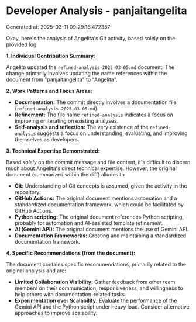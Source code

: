 # Developer Analysis - panjaitangelita
Generated at: 2025-03-11 09:29:16.472357

Okay, here's the analysis of Angelita's Git activity, based solely on the provided log:

**1. Individual Contribution Summary:**

Angelita updated the `refined-analysis-2025-03-05.md` document. The change primarily involves updating the name references within the document from "panjaitangelita" to "Angelita".

**2. Work Patterns and Focus Areas:**

*   **Documentation:** The commit directly involves a documentation file (`refined-analysis-2025-03-05.md`).
*   **Refinement:** The file name `refined-analysis` indicates a focus on improving or iterating on existing analyses.
*   **Self-analysis and reflection:** The very existence of the `refined-analysis` suggests a focus on understanding, evaluating, and improving themselves as developers.

**3. Technical Expertise Demonstrated:**

Based *solely* on the commit message and file content, it's difficult to discern much about Angelita's direct technical expertise. However, the original document (summarized within the diff) alludes to:

*   **Git:** Understanding of Git concepts is assumed, given the activity in the repository.
*   **GitHub Actions:** The original document mentions automation and a standardized documentation framework, which could be facilitated by GitHub Actions.
*   **Python scripting:**  The original document references Python scripting, probably for automation and AI-assisted template refinement.
*   **AI (Gemini API):** The original document mentions the use of Gemini API.
*   **Documentation Frameworks:** Creating and maintaining a standardized documentation framework.

**4. Specific Recommendations (from the document):**

The document contains specific recommendations, primarily related to the original analysis and are:

*   **Limited Collaboration Visibility:** Gather feedback from other team members on their communication, responsiveness, and willingness to help others with documentation-related tasks.
*   **Experimentation over Scalability:** Evaluate the performance of the Gemini API and the Python script under heavy load. Consider alternative approaches to improve scalability.
